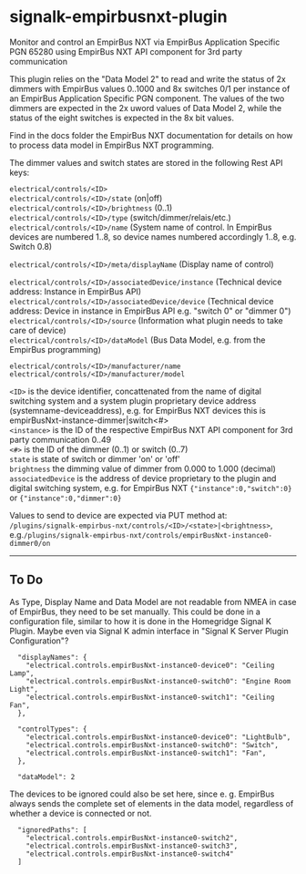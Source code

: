 # signalk-empirbusnxt-plugin
Monitor and control an EmpirBus NXT via EmpirBus Application Specific PGN 65280 using EmpirBus NXT API component for 3rd party communication

This plugin relies on the "Data Model 2" to read and write the status of 2x dimmers with EmpirBus values 0..1000 and 8x switches 0/1 per instance of an EmpirBus Application Specific PGN component. The values of the two dimmers are expected in the 2x uword values of Data Model 2, while the status of the eight switches is expected in the 8x bit values.

Find in the docs folder the EmpirBus NXT documentation for details on how to process data model in EmpirBus NXT programming.

The dimmer values and switch states are stored in the following Rest API keys:

`electrical/controls/<ID>`  
`electrical/controls/<ID>/state`  (on|off)  
`electrical/controls/<ID>/brightness`  (0..1)  
`electrical/controls/<ID>/type`   (switch/dimmer/relais/etc.)  
`electrical/controls/<ID>/name`   (System name of control. In EmpirBus devices are numbered 1..8, so device names numbered accordingly 1..8, e.g. Switch 0.8)  

`electrical/controls/<ID>/meta/displayName`   (Display name of control)  

`electrical/controls/<ID>/associatedDevice/instance` (Technical device address: Instance in EmpirBus API)    
`electrical/controls/<ID>/associatedDevice/device` (Technical device address: Device in instance in EmpirBus API e.g. "switch 0" or "dimmer 0")  
`electrical/controls/<ID>/source` (Information what plugin needs to take care of device)  
`electrical/controls/<ID>/dataModel` (Bus Data Model, e.g. from the EmpirBus programming)  

`electrical/controls/<ID>/manufacturer/name`  
`electrical/controls/<ID>/manufacturer/model`  

`<ID>` is the device identifier, concattenated from the name of digital switching system and a system plugin proprietary device address (systemname-deviceaddress), e.g. for EmpirBus NXT devices this is empirBusNxt-instance<instance>-dimmer|switch<#>  
`<instance>` is the ID of the respective EmpirBus NXT API component for 3rd party communication 0..49  
`<#>` is the ID of the dimmer (0..1) or switch (0..7)  
`state` is state of switch or dimmer 'on' or 'off'  
`brightness` the dimming value of dimmer from 0.000 to 1.000 (decimal)  
`associatedDevice` is the address of device proprietary to the plugin and digital switching system, e.g. for EmpirBus NXT   `{"instance":0,"switch":0}` or `{"instance":0,"dimmer":0}`


Values to send to device are expected via PUT method at:
`/plugins/signalk-empirbus-nxt/controls/<ID>/<state>|<brightness>`, e.g.`/plugins/signalk-empirbus-nxt/controls/empirBusNxt-instance0-dimmer0/on`


- - - - - -
## To Do
As Type, Display Name and Data Model are not readable from NMEA in case of EmpirBus, they need to be set manually. This could be done in a configuration file, similar to how it is done in the Homegridge Signal K Plugin. Maybe even via Signal K admin interface in "Signal K Server Plugin Configuration"?

      "displayNames": {  
        "electrical.controls.empirBusNxt-instance0-device0": "Ceiling Lamp",  
        "electrical.controls.empirBusNxt-instance0-switch0": "Engine Room Light",  
        "electrical.controls.empirBusNxt-instance0-switch1": "Ceiling Fan",  
      },  

      "controlTypes": {  
        "electrical.controls.empirBusNxt-instance0-device0": "LightBulb",  
        "electrical.controls.empirBusNxt-instance0-switch0": "Switch",  
        "electrical.controls.empirBusNxt-instance0-switch1": "Fan",  
      },  

      "dataModel": 2


The devices to be ignored could also be set here, since e. g. EmpirBus always sends the complete set of elements in the data model, regardless of whether a device is connected or not.

      "ignoredPaths": [  
        "electrical.controls.empirBusNxt-instance0-switch2",  
        "electrical.controls.empirBusNxt-instance0-switch3",  
        "electrical.controls.empirBusNxt-instance0-switch4"  
      ]  
